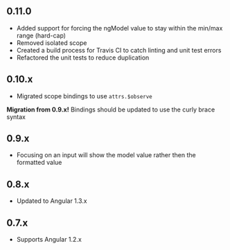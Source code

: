 ## 0.11.0

* Added support for forcing the ngModel value to stay within the min/max range (hard-cap)
* Removed isolated scope
* Created a build process for Travis CI to catch linting and unit test errors
* Refactored the unit tests to reduce duplication

## 0.10.x

* Migrated scope bindings to use `attrs.$observe`

**Migration from 0.9.x!**
Bindings should be updated to use the curly brace syntax

## 0.9.x

* Focusing on an input will show the model value rather then the formatted value

## 0.8.x

* Updated to Angular 1.3.x

## 0.7.x

* Supports Angular 1.2.x
